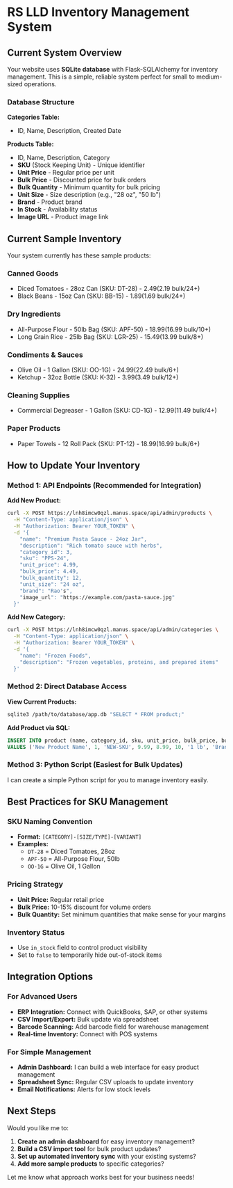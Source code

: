 # RS LLD Inventory Management System

## Current System Overview

Your website uses **SQLite database** with Flask-SQLAlchemy for inventory management. This is a simple, reliable system perfect for small to medium-sized operations.

### Database Structure

**Categories Table:**
- ID, Name, Description, Created Date

**Products Table:**
- ID, Name, Description, Category
- **SKU** (Stock Keeping Unit) - Unique identifier
- **Unit Price** - Regular price per unit
- **Bulk Price** - Discounted price for bulk orders
- **Bulk Quantity** - Minimum quantity for bulk pricing
- **Unit Size** - Size description (e.g., "28 oz", "50 lb")
- **Brand** - Product brand
- **In Stock** - Availability status
- **Image URL** - Product image link

## Current Sample Inventory

Your system currently has these sample products:

### Canned Goods
- Diced Tomatoes - 28oz Can (SKU: DT-28) - $2.49 ($2.19 bulk/24+)
- Black Beans - 15oz Can (SKU: BB-15) - $1.89 ($1.69 bulk/24+)

### Dry Ingredients  
- All-Purpose Flour - 50lb Bag (SKU: APF-50) - $18.99 ($16.99 bulk/10+)
- Long Grain Rice - 25lb Bag (SKU: LGR-25) - $15.49 ($13.99 bulk/8+)

### Condiments & Sauces
- Olive Oil - 1 Gallon (SKU: OO-1G) - $24.99 ($22.49 bulk/6+)
- Ketchup - 32oz Bottle (SKU: K-32) - $3.99 ($3.49 bulk/12+)

### Cleaning Supplies
- Commercial Degreaser - 1 Gallon (SKU: CD-1G) - $12.99 ($11.49 bulk/4+)

### Paper Products
- Paper Towels - 12 Roll Pack (SKU: PT-12) - $18.99 ($16.99 bulk/6+)

## How to Update Your Inventory

### Method 1: API Endpoints (Recommended for Integration)

**Add New Product:**
```bash
curl -X POST https://lnh8imcw0qzl.manus.space/api/admin/products \
  -H "Content-Type: application/json" \
  -H "Authorization: Bearer YOUR_TOKEN" \
  -d '{
    "name": "Premium Pasta Sauce - 24oz Jar",
    "description": "Rich tomato sauce with herbs",
    "category_id": 3,
    "sku": "PPS-24",
    "unit_price": 4.99,
    "bulk_price": 4.49,
    "bulk_quantity": 12,
    "unit_size": "24 oz",
    "brand": "Rao's",
    "image_url": "https://example.com/pasta-sauce.jpg"
  }'
```

**Add New Category:**
```bash
curl -X POST https://lnh8imcw0qzl.manus.space/api/admin/categories \
  -H "Content-Type: application/json" \
  -H "Authorization: Bearer YOUR_TOKEN" \
  -d '{
    "name": "Frozen Foods",
    "description": "Frozen vegetables, proteins, and prepared items"
  }'
```

### Method 2: Direct Database Access

**View Current Products:**
```bash
sqlite3 /path/to/database/app.db "SELECT * FROM product;"
```

**Add Product via SQL:**
```sql
INSERT INTO product (name, category_id, sku, unit_price, bulk_price, bulk_quantity, unit_size, brand, in_stock)
VALUES ('New Product Name', 1, 'NEW-SKU', 9.99, 8.99, 10, '1 lb', 'Brand Name', 1);
```

### Method 3: Python Script (Easiest for Bulk Updates)

I can create a simple Python script for you to manage inventory easily.

## Best Practices for SKU Management

### SKU Naming Convention
- **Format:** `[CATEGORY]-[SIZE/TYPE]-[VARIANT]`
- **Examples:**
  - `DT-28` = Diced Tomatoes, 28oz
  - `APF-50` = All-Purpose Flour, 50lb
  - `OO-1G` = Olive Oil, 1 Gallon

### Pricing Strategy
- **Unit Price:** Regular retail price
- **Bulk Price:** 10-15% discount for volume orders
- **Bulk Quantity:** Set minimum quantities that make sense for your margins

### Inventory Status
- Use `in_stock` field to control product visibility
- Set to `false` to temporarily hide out-of-stock items

## Integration Options

### For Advanced Users
- **ERP Integration:** Connect with QuickBooks, SAP, or other systems
- **CSV Import/Export:** Bulk update via spreadsheet
- **Barcode Scanning:** Add barcode field for warehouse management
- **Real-time Inventory:** Connect with POS systems

### For Simple Management
- **Admin Dashboard:** I can build a web interface for easy product management
- **Spreadsheet Sync:** Regular CSV uploads to update inventory
- **Email Notifications:** Alerts for low stock levels

## Next Steps

Would you like me to:
1. **Create an admin dashboard** for easy inventory management?
2. **Build a CSV import tool** for bulk product updates?
3. **Set up automated inventory sync** with your existing systems?
4. **Add more sample products** to specific categories?

Let me know what approach works best for your business needs!

